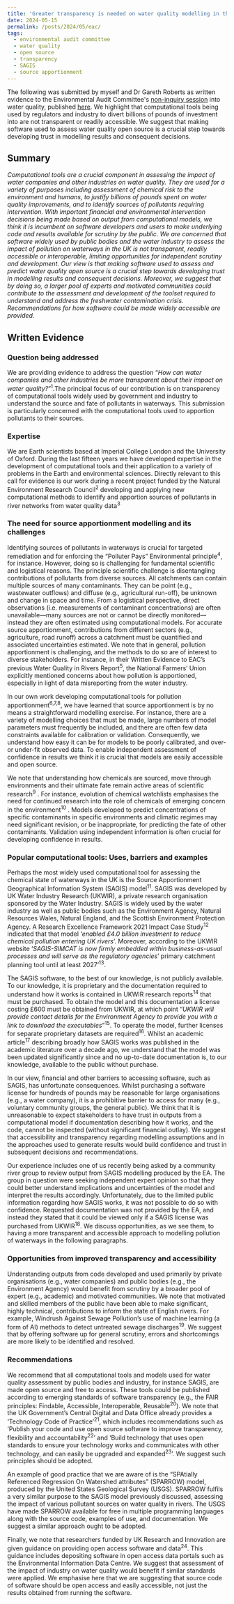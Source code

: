 ```yaml
---
title: 'Greater transparency is needed on water quality modelling in the UK - written evidence to Environmental Audit Committee'
date: 2024-05-15
permalink: /posts/2024/05/eac/
tags:
  - environmental audit committee
  - water quality
  - open source
  - transparency
  - SAGIS
  - source apportionment
---
```


The following was submitted by myself and Dr Gareth Roberts as written evidence to the Environmental Audit Committee's [non-inquiry session](https://committees.parliament.uk/work/8410/water-quality-and-water-infrastructure-followup/) into water quality, published [here](https://committees.parliament.uk/writtenevidence/130126/pdf/). We highlight that computational tools being used by regulators and industry to divert billions of pounds of investment into are not transparent or readily accessible. We suggest that making software used to assess water quality open source is a crucial step towards developing trust in modelling results and consequent decisions.


## Summary

*Computational tools are a crucial component in assessing the impact of water companies and
other industries on water quality. They are used for a variety of purposes including assessment
of chemical risk to the environment and humans, to justify billions of pounds spent on water
quality improvements, and to identify sources of pollutants requiring intervention. With
important financial and environmental intervention decisions being made based on output from
computational models, we think it is incumbent on software developers and users to make
underlying code and results available for scrutiny by the public. We are concerned that
software widely used by public bodies and the water industry to assess the impact of pollution
on waterways in the UK is not transparent, readily accessible or interoperable, limiting
opportunities for independent scrutiny and development. Our view is that making software
used to assess and predict water quality open source is a crucial step towards developing trust in
modelling results and consequent decisions. Moreover, we suggest that by doing so, a larger
pool of experts and motivated communities could contribute to the assessment and development
of the toolset required to understand and address the freshwater contamination crisis.
Recommendations for how software could be made widely accessible are provided.*

## Written Evidence

### Question being addressed

We are providing evidence to address the question “*How can water companies and other industries be more transparent about their impact on water quality?*”<sup>1</sup>.The principal focus of
our contribution is on transparency of computational tools widely used by government and
industry to understand the source and fate of pollutants in waterways. This submission is
particularly concerned with the computational tools used to apportion pollutants to their sources.

### Expertise 

We are Earth scientists based at Imperial College London and the University of Oxford. During the last fifteen years we have developed expertise in the development of computational tools and their application to a variety of problems in the Earth and environmental sciences. Directly relevant to this call for evidence is our work during a recent project funded by the Natural Environment Research Council<sup>2</sup> developing and applying new computational methods to identify and apportion sources of pollutants in river networks from water quality data<sup>3</sup>

### The need for source apportionment modelling and its challenges

Identifying sources of pollutants in waterways is crucial for targeted remediation and for enforcing the “Polluter Pays” Environmental principle<sup>4</sup>, for instance. However, doing so is challenging for fundamental scientific and logistical reasons. The principle scientific challenge is disentangling contributions of pollutants from diverse sources.  All catchments can contain multiple sources of many contaminants. They can be point (e.g., wastewater outflows) and diffuse (e.g., agricultural run-off), be unknown and change in space and time. From a logistical perspective, direct observations (i.e. measurements of contaminant concentrations) are often unavailable—many sources are not or cannot be directly monitored—instead they are often estimated using computational models. For accurate source apportionment, contributions from different sectors (e.g., agriculture, road runoff) across a catchment must be quantified and associated uncertainties estimated. We note that in general, pollution apportionment is challenging, and the methods to do so are of interest to diverse stakeholders. For instance, in their Written Evidence to EAC’s previous Water Quality in Rivers Report<sup>5</sup>, the National Farmers’ Union explicitly mentioned concerns about how pollution is apportioned, especially in light of data misreporting from the water industry.

In our own work developing computational tools for pollution apportionment<sup>6,7,8</sup>, we have learned
that source apportionment is by no means a straightforward modelling exercise. For instance,
there are a variety of modelling choices that must be made, large numbers of model parameters
must frequently be included, and there are often few data constraints available for calibration or
validation. Consequently, we understand how easy it can be for models to be poorly calibrated,
and over- or under-fit observed data. To enable independent assessment of confidence in results
we think it is crucial that models are easily accessible and open source.

We note that understanding how chemicals are sourced, move through environments and their
ultimate fate remain active areas of scientific research<sup>9</sup>
. For instance, evolution of chemical
watchlists emphasises the need for continued research into the role of chemicals of emerging
concern in the environment<sup>10</sup>
. Models developed to predict concentrations of specific
contaminants in specific environments and climatic regimes may need significant revision, or be
inappropriate, for predicting the fate of other contaminants. Validation using independent
information is often crucial for developing confidence in results.

### Popular computational tools: Uses, barriers and examples

Perhaps the most widely used computational tool for assessing the chemical state of waterways in the UK is the Source Apportionment Geographical Information System (SAGIS) model<sup>11</sup>. SAGIS was developed by UK Water Industry Research (UKWIR), a private research organisation sponsored by the Water Industry. SAGIS is widely used by the water industry as well as public bodies such as the Environment Agency, Natural Resources Wales, Natural England, and the Scottish Environment Protection Agency. A Research Excellence Framework 2021 Impact Case Study<sup>12</sup> indicated that that model ‘*enabled £4.0 billion investment to reduce chemical pollution entering UK rivers*’. Moreover, according to the UKWIR website ‘*SAGIS-SIMCAT is now firmly embedded within business-as-usual processes and will serve as the regulatory agencies*’ primary catchment planning tool until at least 2027’<sup>13</sup>.

The SAGIS software, to the best of our knowledge, is not publicly available. To our knowledge, it is proprietary and the documentation required to understand how it works is contained in UKWIR research reports<sup>14</sup> that must be purchased. To obtain the model and this documentation a license costing £600 must be obtained from UKWIR, at which point “*UKWIR will provide contact details for the Environment Agency to provide you with a link to download the executables*”<sup>15</sup>. To operate the model, further licenses for separate proprietary datasets are required<sup>16</sup>. Whilst an academic article<sup>17</sup> describing broadly how SAGIS works was published in the academic literature over a decade ago, we understand that the model was been updated significantly since and no up-to-date documentation is, to our knowledge, available to the public without purchase.

In our view, financial and other barriers to accessing software, such as SAGIS, has unfortunate consequences. Whilst purchasing a software license for hundreds of pounds may be reasonable for large organisations (e.g., a water company), it is a prohibitive barrier to access for many (e.g., voluntary community groups, the general public). We think that it is unreasonable to expect stakeholders to have trust in outputs from a computational model if documentation describing how it works, and the code, cannot be inspected (without significant financial outlay). We suggest that accessibility and transparency regarding modelling assumptions and in the approaches used to generate results would build confidence and trust in subsequent decisions and recommendations. 

Our experience includes one of us recently being asked by a community river group to review output from SAGIS modelling produced by the EA. The group in question were seeking independent expert opinion so that they could better understand implications and uncertainties of the model and interpret the results accordingly. Unfortunately, due to the limited public information regarding how SAGIS works, it was not possible to do so with confidence. Requested documentation was not provided by the EA, and instead they stated that it could be viewed only if a SAGIS license was purchased from UKWIR<sup>18</sup>. We discuss opportunities, as we see them, to having a more transparent and accessible approach to modelling pollution of waterways in the following paragraphs. 

### Opportunities from improved transparency and accessibility

Understanding outputs from code developed and used primarily by private organisations (e.g., water companies) and public bodies (e.g., the Environment Agency) would benefit from scrutiny by a broader pool of expert (e.g., academic) and motivated communities. We note that motivated and skilled members of the public have been able to make significant, highly technical, contributions to inform the state of English rivers. For example, Windrush Against Sewage Pollution’s use of machine learning (a form of AI) methods to detect untreated sewage discharges<sup>19</sup>. We suggest that by offering software up for general scrutiny, errors and shortcomings are more likely to be identified and resolved. 

### Recommendations

We recommend that all computational tools and models used for water quality  assessment by public bodies and industry, for instance SAGIS, are made open source and free to access. These tools could be published according to emerging standards of software transparency (e.g., the FAIR principles: Findable, Accessible, Interoperable, Reusable<sup>20</sup>). We note that the UK Government’s Central Digital and Data Office already provides a ‘Technology Code of Practice’<sup>21</sup>, which includes recommendations such as ‘Publish your code and use open source software to improve transparency, flexibility and accountability<sup>22</sup>’ and ‘Build technology that uses open standards to ensure your technology works and communicates with other technology, and can easily be upgraded and expanded<sup>23</sup>’. We suggest such principles should be adopted.

An example of good practice that we are aware of is the “SPAtially Referenced Regression On Watershed attributes” (SPARROW) model, produced by the United States Geological Survey (USGS). SPARROW fulfils a very similar purpose to the SAGIS model previously discussed, assessing the impact of various pollutant sources on water quality in rivers. The USGS have made SPARROW available for free in multiple programming languages along with the source code, examples of use, and documentation. We suggest a similar approach ought to be adopted.

Finally, we note that researchers funded by UK Research and Innovation are given guidance on providing open access software and data<sup>24</sup>. This guidance includes depositing software in open access data portals such as the Environmental Information Data Centre. We suggest that assessment of the impact of industry on water quality would benefit if similar standards were applied. We emphasise here that we are suggesting that source code of software should be open access and easily accessible, not just the results obtained from running the software. 
